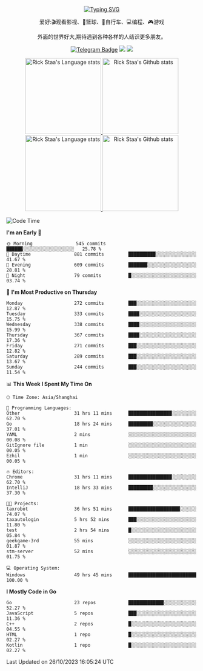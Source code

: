 <div align="center"> 

[![Typing SVG](https://readme-typing-svg.herokuapp.com?size=25&duration=2500&color=eeeeee&vCenter=true&width=200&height=40&lines=Hi+there+%F0%9F%91%8B%F0%9F%8F%BB;I'm+DanBai)](https://git.io/typing-svg)

爱好:🎬观看影视、🏀篮球、🚴自行车、💻编程、🎮游戏

外面的世界好大,期待遇到各种各样的人结识更多朋友。

[![Telegram Badge](https://img.shields.io/badge/-Telegram-blue?style=flat&logo=Telegram&logoColor=white)](https://t.me/danbai9420) 
[![](https://img.shields.io/badge/-Blog-brightgreen?style=flat&logo=Blogger&logoColor=white)](https://p00q.cn)
[![](https://img.shields.io/badge/-Email-red?style=flat&logo=Mail.Ru&logoColor=white)](mailto:danbai@88.com)
</div>

<!-- Light Mode -->
<div align="center"> 
<a href="https://github.com/anuraghazra/github-readme-stats#gh-light-mode-only">
<img height=200 src="https://github-readme-stats.vercel.app/api/top-langs/?username=danbai225&layout=compact&langs_count=10&hide_border=1&role=OWNER,COLLABORATOR#gh-light-mode-only" alt="Rick Staa's Language stats" />
</a>
<a href="https://github.com/anuraghazra/github-readme-stats#gh-light-mode-only">
<img height=200 src="https://github-readme-stats.vercel.app/api?username=danbai225&show_icons=true&count_private=true&line_height=28&hide_border=1&include_all_commits=true&card_width=450&role=OWNER,COLLABORATOR&exclude_repo=github-readme-stats#gh-light-mode-only" alt="Rick Staa's Github stats" />
</a>
</div>

<!-- Dark Mode -->
<div align="center"> 
<a href="https://github.com/anuraghazra/github-readme-stats#gh-dark-mode-only">
<img height=200 src="https://github-readme-stats.vercel.app/api/top-langs/?username=danbai225&layout=compact&langs_count=10&hide_border=1&role=OWNER,COLLABORATOR&theme=github_dark#gh-dark-mode-only" alt="Rick Staa's Language stats" />
</a>
<a href="https://github.com/anuraghazra/github-readme-stats#gh-dark-mode-only">
<img height=200 src="https://github-readme-stats.vercel.app/api?username=danbai225&show_icons=true&count_private=true&line_height=28&hide_border=1&include_all_commits=true&card_width=450&role=OWNER,COLLABORATOR&exclude_repo=github-readme-stats&theme=github_dark#gh-dark-mode-only" alt="Rick Staa's Github stats" />
</a>
</div>

<!--START_SECTION:waka-->
![Code Time](http://img.shields.io/badge/Code%20Time-1%2C357%20hrs%2025%20mins-blue)

**I'm an Early 🐤** 

```text
🌞 Morning                545 commits         ██████░░░░░░░░░░░░░░░░░░░   25.78 % 
🌆 Daytime                881 commits         ██████████░░░░░░░░░░░░░░░   41.67 % 
🌃 Evening                609 commits         ███████░░░░░░░░░░░░░░░░░░   28.81 % 
🌙 Night                  79 commits          █░░░░░░░░░░░░░░░░░░░░░░░░   03.74 % 
```
📅 **I'm Most Productive on Thursday** 

```text
Monday                   272 commits         ███░░░░░░░░░░░░░░░░░░░░░░   12.87 % 
Tuesday                  333 commits         ████░░░░░░░░░░░░░░░░░░░░░   15.75 % 
Wednesday                338 commits         ████░░░░░░░░░░░░░░░░░░░░░   15.99 % 
Thursday                 367 commits         ████░░░░░░░░░░░░░░░░░░░░░   17.36 % 
Friday                   271 commits         ███░░░░░░░░░░░░░░░░░░░░░░   12.82 % 
Saturday                 289 commits         ███░░░░░░░░░░░░░░░░░░░░░░   13.67 % 
Sunday                   244 commits         ███░░░░░░░░░░░░░░░░░░░░░░   11.54 % 
```


📊 **This Week I Spent My Time On** 

```text
🕑︎ Time Zone: Asia/Shanghai

💬 Programming Languages: 
Other                    31 hrs 11 mins      ████████████████░░░░░░░░░   62.70 % 
Go                       18 hrs 24 mins      █████████░░░░░░░░░░░░░░░░   37.01 % 
YAML                     2 mins              ░░░░░░░░░░░░░░░░░░░░░░░░░   00.08 % 
GitIgnore file           1 min               ░░░░░░░░░░░░░░░░░░░░░░░░░   00.05 % 
Ezhil                    1 min               ░░░░░░░░░░░░░░░░░░░░░░░░░   00.05 % 

🔥 Editors: 
Chrome                   31 hrs 11 mins      ████████████████░░░░░░░░░   62.70 % 
IntelliJ                 18 hrs 33 mins      █████████░░░░░░░░░░░░░░░░   37.30 % 

🐱‍💻 Projects: 
taxrobot                 36 hrs 51 mins      ███████████████████░░░░░░   74.07 % 
taxautologin             5 hrs 52 mins       ███░░░░░░░░░░░░░░░░░░░░░░   11.80 % 
test                     2 hrs 54 mins       █░░░░░░░░░░░░░░░░░░░░░░░░   05.84 % 
geekgame-3rd             55 mins             ░░░░░░░░░░░░░░░░░░░░░░░░░   01.87 % 
stm-server               52 mins             ░░░░░░░░░░░░░░░░░░░░░░░░░   01.75 % 

💻 Operating System: 
Windows                  49 hrs 45 mins      █████████████████████████   100.00 % 
```

**I Mostly Code in Go** 

```text
Go                       23 repos            █████████████░░░░░░░░░░░░   52.27 % 
JavaScript               5 repos             ███░░░░░░░░░░░░░░░░░░░░░░   11.36 % 
C++                      2 repos             █░░░░░░░░░░░░░░░░░░░░░░░░   04.55 % 
HTML                     1 repo              █░░░░░░░░░░░░░░░░░░░░░░░░   02.27 % 
Kotlin                   1 repo              █░░░░░░░░░░░░░░░░░░░░░░░░   02.27 % 
```




 Last Updated on 26/10/2023 16:05:24 UTC
<!--END_SECTION:waka-->
